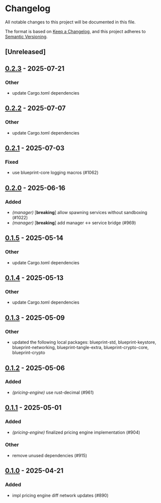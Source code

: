 # Changelog

All notable changes to this project will be documented in this file.

The format is based on [Keep a Changelog](https://keepachangelog.com/en/1.0.0/),
and this project adheres to [Semantic Versioning](https://semver.org/spec/v2.0.0.html).

## [Unreleased]

## [0.2.3](https://github.com/tangle-network/blueprint/compare/blueprint-pricing-engine-v0.2.2...blueprint-pricing-engine-v0.2.3) - 2025-07-21

### Other

- update Cargo.toml dependencies

## [0.2.2](https://github.com/tangle-network/blueprint/compare/blueprint-pricing-engine-v0.2.1...blueprint-pricing-engine-v0.2.2) - 2025-07-07

### Other

- update Cargo.toml dependencies

## [0.2.1](https://github.com/tangle-network/blueprint/compare/blueprint-pricing-engine-v0.2.0...blueprint-pricing-engine-v0.2.1) - 2025-07-03

### Fixed

- use blueprint-core logging macros (#1062)

## [0.2.0](https://github.com/tangle-network/blueprint/compare/blueprint-pricing-engine-v0.1.5...blueprint-pricing-engine-v0.2.0) - 2025-06-16

### Added

- *(manager)* [**breaking**] allow spawning services without sandboxing (#1022)
- *(manager)* [**breaking**] add manager <-> service bridge (#969)

## [0.1.5](https://github.com/tangle-network/blueprint/compare/blueprint-pricing-engine-v0.1.4...blueprint-pricing-engine-v0.1.5) - 2025-05-14

### Other

- update Cargo.toml dependencies

## [0.1.4](https://github.com/tangle-network/blueprint/compare/blueprint-pricing-engine-v0.1.3...blueprint-pricing-engine-v0.1.4) - 2025-05-13

### Other

- update Cargo.toml dependencies

## [0.1.3](https://github.com/tangle-network/blueprint/compare/blueprint-pricing-engine-v0.1.2...blueprint-pricing-engine-v0.1.3) - 2025-05-09

### Other

- updated the following local packages: blueprint-std, blueprint-keystore, blueprint-networking, blueprint-tangle-extra, blueprint-crypto-core, blueprint-crypto

## [0.1.2](https://github.com/tangle-network/blueprint/compare/blueprint-pricing-engine-v0.1.1...blueprint-pricing-engine-v0.1.2) - 2025-05-06

### Added

- *(pricing-engine)* use rust-decimal (#961)

## [0.1.1](https://github.com/tangle-network/blueprint/compare/blueprint-pricing-engine-v0.1.0...blueprint-pricing-engine-v0.1.1) - 2025-05-01

### Added

- *(pricing-engine)* finalized pricing engine implementation (#904)

### Other

- remove unused dependencies (#915)

## [0.1.0](https://github.com/tangle-network/blueprint/releases/tag/blueprint-pricing-engine-v0.1.0) - 2025-04-21

### Added

- impl pricing engine diff network updates (#890)
